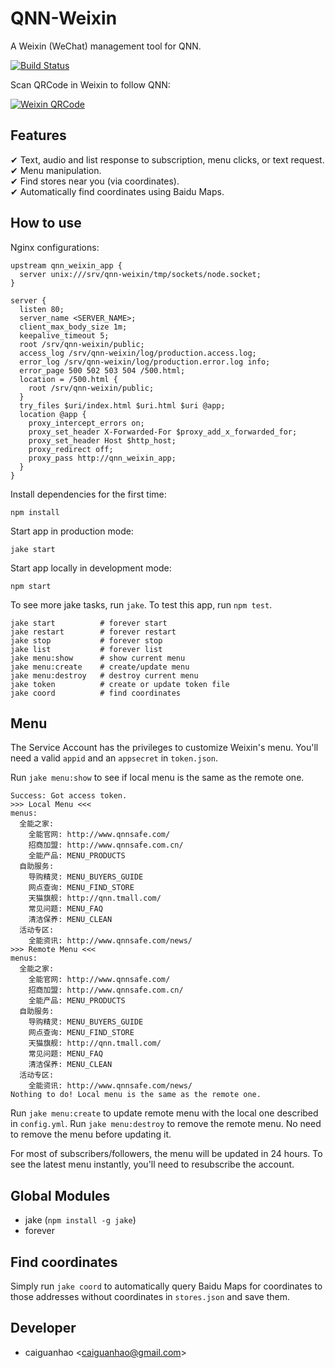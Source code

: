 QNN-Weixin
==========

A Weixin (WeChat) management tool for QNN.

[![Build Status](https://travis-ci.org/qnn/qnn-weixin.png?branch=master)](https://travis-ci.org/qnn/qnn-weixin)

Scan QRCode in Weixin to follow QNN:

[![Weixin QRCode](https://raw.github.com/qnn/qnn-weixin/master/public/images/weixin_qrcode.png)](http://weixin.qq.com/r/rnUvN2PEYj4drSdU9yC8)

Features
--------

✔ Text, audio and list response to subscription, menu clicks, or text request.  
✔ Menu manipulation.  
✔ Find stores near you (via coordinates).  
✔ Automatically find coordinates using Baidu Maps.

How to use
----------

Nginx configurations:

    upstream qnn_weixin_app {
      server unix:///srv/qnn-weixin/tmp/sockets/node.socket;
    }
    
    server {
      listen 80;
      server_name <SERVER_NAME>;
      client_max_body_size 1m;
      keepalive_timeout 5;
      root /srv/qnn-weixin/public;
      access_log /srv/qnn-weixin/log/production.access.log;
      error_log /srv/qnn-weixin/log/production.error.log info;
      error_page 500 502 503 504 /500.html;
      location = /500.html {
        root /srv/qnn-weixin/public;
      }
      try_files $uri/index.html $uri.html $uri @app;
      location @app {
        proxy_intercept_errors on;
        proxy_set_header X-Forwarded-For $proxy_add_x_forwarded_for;
        proxy_set_header Host $http_host;
        proxy_redirect off;
        proxy_pass http://qnn_weixin_app;
      }
    }

Install dependencies for the first time:

    npm install

Start app in production mode:

    jake start

Start app locally in development mode:

    npm start

To see more jake tasks, run ``jake``. To test this app, run ``npm test``.

    jake start          # forever start  
    jake restart        # forever restart  
    jake stop           # forever stop  
    jake list           # forever list  
    jake menu:show      # show current menu  
    jake menu:create    # create/update menu  
    jake menu:destroy   # destroy current menu  
    jake token          # create or update token file  
    jake coord          # find coordinates  


Menu
----

The Service Account has the privileges to customize Weixin's menu. You'll need a valid ``appid`` and an ``appsecret`` in ``token.json``.

Run ``jake menu:show`` to see if local menu is the same as the remote one.

    Success: Got access token.
    >>> Local Menu <<<
    menus:
      全能之家:
        全能官网: http://www.qnnsafe.com/
        招商加盟: http://www.qnnsafe.com.cn/
        全能产品: MENU_PRODUCTS
      自助服务:
        导购精灵: MENU_BUYERS_GUIDE
        网点查询: MENU_FIND_STORE
        天猫旗舰: http://qnn.tmall.com/
        常见问题: MENU_FAQ
        清洁保养: MENU_CLEAN
      活动专区:
        全能资讯: http://www.qnnsafe.com/news/
    >>> Remote Menu <<<
    menus:
      全能之家:
        全能官网: http://www.qnnsafe.com/
        招商加盟: http://www.qnnsafe.com.cn/
        全能产品: MENU_PRODUCTS
      自助服务:
        导购精灵: MENU_BUYERS_GUIDE
        网点查询: MENU_FIND_STORE
        天猫旗舰: http://qnn.tmall.com/
        常见问题: MENU_FAQ
        清洁保养: MENU_CLEAN
      活动专区:
        全能资讯: http://www.qnnsafe.com/news/
    Nothing to do! Local menu is the same as the remote one.

Run ``jake menu:create`` to update remote menu with the local one described in ``config.yml``.
Run ``jake menu:destroy`` to remove the remote menu.
No need to remove the menu before updating it.

For most of subscribers/followers, the menu will be updated in 24 hours.
To see the latest menu instantly, you'll need to resubscribe the account.

Global Modules
--------------

* jake (``npm install -g jake``)
* forever

Find coordinates
----------------

Simply run ``jake coord`` to automatically query Baidu Maps for coordinates to those addresses without coordinates in ``stores.json`` and save them.

Developer
---------

* caiguanhao &lt;caiguanhao@gmail.com&gt;
